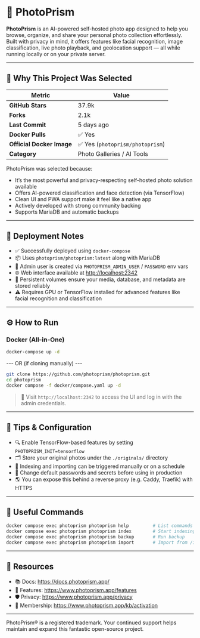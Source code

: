 # 📸 PhotoPrism

**PhotoPrism** is an AI-powered self-hosted photo app designed to help you browse, organize, and share your personal photo collection effortlessly. Built with privacy in mind, it offers features like facial recognition, image classification, live photo playback, and geolocation support — all while running locally or on your private server.

---

## 🚀 Why This Project Was Selected

| Metric                   | Value                      |
|--------------------------|----------------------------|
| **GitHub Stars**         | 37.9k                      |
| **Forks**                | 2.1k                       |
| **Last Commit**          | 5 days ago                 |
| **Docker Pulls**         | ✅ Yes                     |
| **Official Docker Image**| ✅ Yes (`photoprism/photoprism`) |
| **Category**             | Photo Galleries / AI Tools |

PhotoPrism was selected because:
- It’s the most powerful and privacy-respecting self-hosted photo solution available
- Offers AI-powered classification and face detection (via TensorFlow)
- Clean UI and PWA support make it feel like a native app
- Actively developed with strong community backing
- Supports MariaDB and automatic backups

---

## 🧪 Deployment Notes

- ✅ Successfully deployed using `docker-compose`
- 📦 Uses `photoprism/photoprism:latest` along with MariaDB
- 🔐 Admin user is created via `PHOTOPRISM_ADMIN_USER` / `PASSWORD` env vars
- 🌐 Web interface available at [http://localhost:2342](http://localhost:2342)
- 💾 Persistent volumes ensure your media, database, and metadata are stored reliably
- ⚠️ Requires GPU or TensorFlow installed for advanced features like facial recognition and classification

---

## ⚙️ How to Run

### Docker (All-in-One)

```bash
docker-compose up -d
```

--- OR (if cloning manually) ---

```bash
git clone https://github.com/photoprism/photoprism.git
cd photoprism
docker compose -f docker/compose.yaml up -d
```

> 📎 Visit `http://localhost:2342` to access the UI and log in with the admin credentials.

---

## 🧩 Tips & Configuration

- 🔍 Enable TensorFlow-based features by setting `PHOTOPRISM_INIT=tensorflow`
- 🗂️ Store your original photos under the `./originals/` directory
- 🔁 Indexing and importing can be triggered manually or on a schedule
- 🔐 Change default passwords and secrets before using in production
- 🌎 You can expose this behind a reverse proxy (e.g. Caddy, Traefik) with HTTPS

---

## 🔧 Useful Commands

```bash
docker compose exec photoprism photoprism help         # List commands
docker compose exec photoprism photoprism index        # Start indexing
docker compose exec photoprism photoprism backup       # Run backup
docker compose exec photoprism photoprism import       # Import from /import
```

---

## 🔗 Resources

- 📚 Docs: https://docs.photoprism.app/
- 🧠 Features: https://www.photoprism.app/features
- 🛡️ Privacy: https://www.photoprism.app/privacy
- 💎 Membership: https://www.photoprism.app/kb/activation

---

PhotoPrism® is a registered trademark. Your continued support helps maintain and expand this fantastic open-source project.

